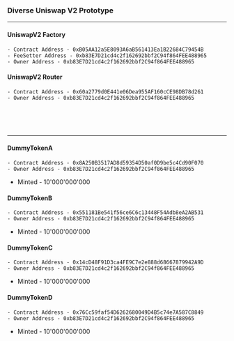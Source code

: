 ### Diverse Uniswap V2 Prototype
---


#### UniswapV2 Factory
	- Contract Address - 0xB05AA12a5E8093A6aB561413Ea1B22684C79454B
	- FeeSetter Address - 0xb83E7D21cd4c2f162692bbf2C94f864FEE488965
	- Owner Address - 0xb83E7D21cd4c2f162692bbf2C94f864FEE488965 

#### UniswapV2 Router
	- Contract Address - 0x60a2779d0E441e06Dea955AF160cCE98DB78d261
	- Owner Address - 0xb83E7D21cd4c2f162692bbf2C94f864FEE488965 	

<br/>
<br/>
<br/>

---

#### DummyTokenA 
	- Contract Address - 0x8A250B3517AD8d59354D50af0D9be5c4Cd90F070
	- Owner Address - 0xb83E7D21cd4c2f162692bbf2C94f864FEE488965 
  - Minted - 10'000'000'000

#### DummyTokenB 
	- Contract Address - 0x551181Be541f56ce6C6c13448F54Adb8eA2AB531
	- Owner Address - 0xb83E7D21cd4c2f162692bbf2C94f864FEE488965 
  - Minted - 10'000'000'000

#### DummyTokenC 
	- Contract Address - 0x14cD48F91D3ca4FE9C7e2e888d68667879942A9D
	- Owner Address - 0xb83E7D21cd4c2f162692bbf2C94f864FEE488965 
  - Minted - 10'000'000'000

#### DummyTokenD 
	- Contract Address - 0x76Cc59faf54D6262680049D4B5c74e7A587C8849
	- Owner Address - 0xb83E7D21cd4c2f162692bbf2C94f864FEE488965 
  - Minted - 10'000'000'000
